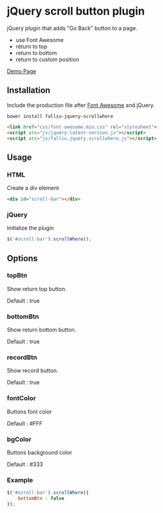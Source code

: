 jQuery scroll button plugin
===========================

jQuery plugin that adds "Go Back" button to a page.

* use Font Awesome
* return to top
* return to bottom
* return to custom position

[Demo Page](http://johnson4932.github.io/FallZu-jQuery-scrollWhere/)

## Installation

Include the production file after [Font Awesome](http://fortawesome.github.io/Font-Awesome/) and jQuery.
```shell
bower install fallzu-jquery-scrollwhere
```

```html
<link href="css/font-awesome.min.css" rel="stylesheet">
<script src="js/jquery-latest-version.js"></script>
<script src="js/fallzu.jquery.scrollwhere.js"></script>
```

## Usage

### HTML

Create a div element

```html
<div id="scroll-bar"></div>
```

### jQuery

Initialize the plugin

```javascript
$('#scroll-bar').scrollWhere();
```

## Options

### topBtn

Show return top button.

Default : true

### bottomBtn

Show return bottom button.

Default : true

### recordBtn

Show record button.

Default : true

### fontColor

Buttons font color

Default : #FFF

### bgColor

Buttons background color

Default : #333

### Example
```javascript
$('#scroll-bar').scrollWhere({
    bottomBtn : false
});
```
